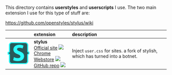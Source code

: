 This directory contains **userstyles** and **userscripts** I use. The two main extension I use for this type of stuff are:  

https://github.com/openstyles/stylus/wiki


|   | extension | description |
|:-:|:----------|:------------|
|![](/img/stylusicon.png)|**stylus**</br>[Official site][stylus-site] ![](https://user-images.githubusercontent.com/136959/44433186-de548e80-a56a-11e8-8947-d3331bd6d7a1.png)<br/>[Chrome Webstore][stylus-chrome] ![](https://user-images.githubusercontent.com/136959/44433186-de548e80-a56a-11e8-8947-d3331bd6d7a1.png)<br/>[GitHub repo][stylus-github] ![](https://user-images.githubusercontent.com/136959/44433186-de548e80-a56a-11e8-8947-d3331bd6d7a1.png)| Inject `user.css` for sites. a fork of stylish, which has turned into a botnet. 

[external link]:https://user-images.githubusercontent.com/136959/44433186-de548e80-a56a-11e8-8947-d3331bd6d7a1.png
[stylus-chrome]: https://chrome.google.com/webstore/detail/stylus/clngdbkpkpeebahjckkjfobafhncgmne (Chrome Webstore)
[stylus-site]: https://add0n.com/stylus.html (Official site)
[stylus-github]: https://github.com/openstyles/stylus/ (GitHub repo)
